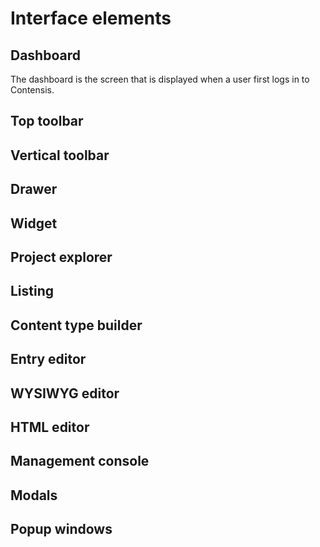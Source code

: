 # Interface elements

## Dashboard
The dashboard is the screen that is displayed when a user first logs in to Contensis.
## Top toolbar
## Vertical toolbar
## Drawer
## Widget
## Project explorer
## Listing
## Content type builder
## Entry editor
## WYSIWYG editor
## HTML editor
## Management console
## Modals
## Popup windows
